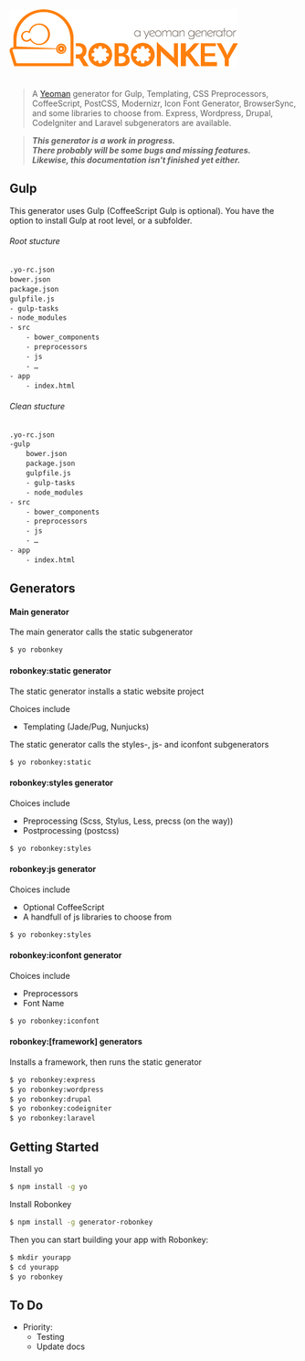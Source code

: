 <img src="docs/robonkey-logo.png" alt="Robonkey" style="max-width: 400px;margin-bottom: 20px"/>

> A [Yeoman](http://yeoman.io) generator for Gulp, Templating, CSS Preprocessors, CoffeeScript, PostCSS, Modernizr, Icon Font Generator, BrowserSync, and some libraries to choose from. Express, Wordpress, Drupal, CodeIgniter and Laravel subgenerators are available.

> _**This generator is a work in progress.<br>
> There probably will be some bugs and missing features.<br>
> Likewise, this documentation isn't finished yet either.**_

## Gulp
This generator uses Gulp (CoffeeScript Gulp is optional). You have the option to install Gulp at root level, or a subfolder.

###### Root stucture
```sh
.yo-rc.json
bower.json
package.json
gulpfile.js
- gulp-tasks
- node_modules
- src
	- bower_components 
	- preprocessors
	- js
	- …
- app
	- index.html  
```

###### Clean stucture
```sh
.yo-rc.json
-gulp
	bower.json
	package.json
	gulpfile.js
	- gulp-tasks
	- node_modules
- src
	- bower_components
	- preprocessors
	- js
	- …
- app
	- index.html  
```

## Generators

#### Main generator
The main generator calls the static subgenerator

```sh
$ yo robonkey
```

#### robonkey:static generator
The static generator installs a static website project

Choices include

- Templating (Jade/Pug, Nunjucks)

The static generator calls the styles-, js- and iconfont subgenerators

```sh
$ yo robonkey:static
```

#### robonkey:styles generator
Choices include

- Preprocessing (Scss, Stylus, Less, precss (on the way))
- Postprocessing (postcss)

```sh
$ yo robonkey:styles
```

#### robonkey:js generator
Choices include

- Optional CoffeeScript
- A handfull of js libraries to choose from

```sh
$ yo robonkey:styles
```

#### robonkey:iconfont generator

Choices include

- Preprocessors
- Font Name

```sh
$ yo robonkey:iconfont
```

#### robonkey:[framework] generators

Installs a framework, then runs the static generator

```sh
$ yo robonkey:express
$ yo robonkey:wordpress
$ yo robonkey:drupal
$ yo robonkey:codeigniter
$ yo robonkey:laravel
```


## Getting Started

Install yo

```sh
$ npm install -g yo
```

Install Robonkey

```sh
$ npm install -g generator-robonkey
```

Then you can start building your app with Robonkey:

```sh
$ mkdir yourapp
$ cd yourapp
$ yo robonkey
```


## To Do

- Priority:
	- Testing 
	- Update docs
